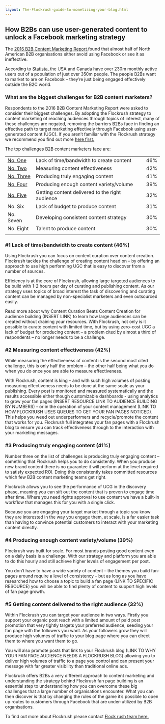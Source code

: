 ```yaml
---
layout: The-Flockrush-guide-to-monetizing-your-blog.html
---
```


<div class="ui left vertical stripe segment">
  <div class="ui left text container"><h2>How B2Bs can use user-generated content to unlock a Facebook marketing strategy</h2><p>
      The
      <a href="http://www.emedia.co.uk/wp-content/uploads/2017/04/2016_B2B_Content_Marketing_Report-3.pdf">2016 B2B Content Marketing Report </a>  found that almost half of North American B2B organisations either avoid using Facebook or see it as ineffective. </p><p>
      According to
      <a href="https://www.statista.com/statistics/247614/number-of-monthly-active-facebook-users-worldwide/">Statista, </a>  the USA and Canada have over 230m monthly active users out of a population of just over 350m people. The people B2Bs want to market to are on Facebook – they’re just being engaged effectively outside the B2C world.
    </p><h3 id="" class="ui header">What are the biggest challenges for B2B content marketers?</h3><p></p> Respondents to the 2016 B2B Content Marketing Report were asked to consider their biggest challenges. By adopting the Flockrush strategy to content marketing of reaching audiences through topics of interest, many of these challenges are negated,
    removing the barriers B2Bs face in finding an effective path to target marketing effectively through Facebook using user-generated content (UGC). If you aren’t familiar with the Flockrush strategy we recommend you find out more
    <a href="http://www.flockrush.com/resources/How-to-build-an-audience-of-one-million-fans-in-ten-steps/">here first.</a><p> The top challenges B2B content marketers face are:</p><table class=" ui very basic collapsing celled table table-compact "><tbody><tr><td><a class="item " href="/resources/How-B2Bs-can-use-user-generated-content-to-unlock-a-Facebook-marketing-strategy/#Noone ">No. One</a></td><td>Lack of time/bandwidth to create content</td><td>46%
          </td></tr><tr><td><a class="item " href="/resources/How-B2Bs-can-use-user-generated-content-to-unlock-a-Facebook-marketing-strategy/#Notwo ">No. Two</a></td><td>Measuring content effectiveness</td><td>42%
          </td></tr><tr><td><a class="item " href="/resources/How-B2Bs-can-use-user-generated-content-to-unlock-a-Facebook-marketing-strategy/#Nothree ">No. Three</a></td><td>Producing truly engaging content
          </td><td>41%
          </td></tr><tr><td><a class="item " href="/resources/How-B2Bs-can-use-user-generated-content-to-unlock-a-Facebook-marketing-strategy/#Nofour ">No. Four</a></td><td>Producing enough content variety/volume
          </td><td>39%
          </td></tr><tr><td><a class="item " href="/resources/How-B2Bs-can-use-user-generated-content-to-unlock-a-Facebook-marketing-strategy/#Nofive ">No. Five</a></td><td>Getting content delivered to the right audience
          </td><td>32%
          </td></tr><tr><td><a class="item ">No. Six</a></td><td>Lack of budget to produce content
          </td><td>31%
          </td></tr><tr><td><a class="item">No. Seven</a></td><td>Developing consistent content strategy
          </td><td>30%
          </td></tr><tr><td><a class="item "> No. Eight</a></td><td>Talent to produce content
          </td><td>30%
          </td></tr><tr><td></td></tr></tbody></table><h3 id="Noone" class="ui header">#1 Lack of time/bandwidth to create content (46%)</h3><p>
      Using Flockrush you can focus on content curation over content creation. Flockrush tackles the challenge of creating content head on – by offering an approach to use high performing UGC that is easy to discover from a number of sources. </p><p>
      Efficiency is at the core of Flockrush, allowing large targeted audiences to be build with 1-2 hours per day of curating and publishing content. As our strategy uses topics of broad interest the task of discovering and curating content can be managed
      by non-specialist marketers and even outsourced easily. </p><p>
      Read more about why Content Curation Beats Content Creation for audience building (INSERT LINK) to learn how large audiences can be created without draining your resources. With Flockrush, not only is it possible to curate content with limited time, but
      by using zero-cost UGC a lack of budget for producing content – a problem cited by almost a third of respondents – no longer needs to be a challenge.
    </p><h3 id="Notwo" class="ui header">#2 Measuring content effectiveness (42%)</h3><p>
      While measuring the effectiveness of content is the second most cited challenge, this is only half the problem – the other half being what you do when you do once you are able to measure effectiveness.</p><p>
      With Flockrush, content is king – and with such high volumes of posting measuring effectiveness needs to be done at the same scale as your publishing. Every post is monitored and measured systematically and the results accessible either though customizable
      dashboards - using analytics to grow your fan pages (INSERT RESOURCE LINK TO AUDIENCE BUILDING BY NUMBERS) - or in the operation of your content management (LINK TO HOW FLOCKRUSH USES QUEUES TO GET YOUR FAN PAGES NOTICED). This helps you weed out
      underperformers and recycle/promote the content that works for you. Flockrush full integrates your fan pages with a Flockrush blog to ensure you can track effectiveness through to the interaction with your marketing messages.</p><p></p><h3 id="Nothree" class="ui header">#3 Producing truly engaging content (41%)</h3><p>
      Number three on the list of challenges is producing truly engaging content – something that Flockrush helps you to do consistently. When you produce new brand content there is no guarantee it will perform at the level required to satisfy expected ROI.
      Doing this consistently takes committed resources which few B2B content marketing teams get right. </p><p>
      Flockrush allows you to see the performance of UCG in the discovery phase, meaning you can sift out the content that is proven to engage time after time. Where you need rights approval to use content we have a built-in workflow that manages this for you
      with a single click. </p><p>
      Because you are engaging your target market through a topic you know they are interested in the way you engage them, at scale, is a far easier task than having to convince potential customers to interact with your marketing content directly.
    </p><h3 id="Nofour" class="ui header">#4 Producing enough content variety/volume (39%)</h3><p>
      Flockrush was built for scale. For most brands posting good content even on a daily basis is a challenge. With our strategy and platform you are able to do this hourly and still achieve higher levels of engagement per post.</p><p>
      You don’t have to have a wide variety of content – the themes you build fan-pages around require a level of consistency – but as long as you have researched how to choose a topic to build a fan page (LINK TO SPECIFIC RESOURCE) you will be able to find
      plenty of content to support high levels of fan page growth.
    </p><h3 id="Nofive" class="ui header">#5 Getting content delivered to the right audience (32%)</h3><p>
      Within Flockrush you can target your audience in two ways. Firstly you support your organic post reach with a limited amount of paid post promotion that very tightly targets your preferred audience, seeding your fan page with the followers you want. As
      your followers grow they will produce high volumes of traffic to your blog page where you can direct them to where you want them to go.</p><p>
      You will also promote posts that link to your Flockrush blog (LINK TO WHY YOUR FAN PAGE AUDIENCE NEEDS A FLOCKRUSH BLOG) allowing you to deliver high volumes of traffic to a page you control and can present your message with far greater visibility than
      traditional online ads. </p><p>
      Flockrush offers B2Bs a very different approach to content marketing and understanding the strategy behind Flockrush fan page building is an essential step to understanding how you can overcome these big challenges that a large number of organisations
      encounter. What you can then discover is that by changing the rules of the game it’s possible to open up routes to customers through Facebook that are under-utilized by B2B organisations.</p><p>
      To find out more about Flockrush please contact
      <a href="mailto:team@flockrush.com ">Flock rush team here. </a></p></div>
</div>
